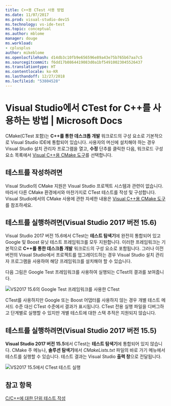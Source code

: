 ```yaml
---
title: C++용 CTest 사용 방법
ms.date: 11/07/2017
ms.prod: visual-studio-dev15
ms.technology: vs-ide-test
ms.topic: conceptual
ms.author: mblome
manager: douge
ms.workload:
- cplusplus
author: mikeblome
ms.openlocfilehash: d14db3c10fb9e656596e89a43e75b765b67aa7c5
ms.sourcegitcommit: f6dd17b0864419083d0a1bf54910023045526437
ms.translationtype: HT
ms.contentlocale: ko-KR
ms.lasthandoff: 12/27/2018
ms.locfileid: "53804528"
---
```

# <a name="how-to-use-ctest-for-c-in-visual-studio"></a>Visual Studio에서 CTest for C++를 사용하는 방법 | Microsoft Docs

CMake(CTest 포함)는 **C++를 통한 데스크톱 개발** 워크로드의 구성 요소로 기본적으로 Visual Studio IDE에 통합되어 있습니다. 사용자의 머신에 설치해야 하는 경우 Visual Studio 설치 관리자 프로그램을 열고, **수정** 단추를 클릭한 다음, 워크로드 구성 요소 목록에서 [Visual C++용 CMake 도구](/cpp/ide/cmake-tools-for-visual-cpp)를 선택합니다.

## <a name="to-write-tests"></a>테스트를 작성하려면

Visual Studio의 CMake 지원은 Visual Studio 프로젝트 시스템과 관련이 없습니다. 따라서 다른 CMake 환경에서와 마찬가지로 CTest 테스트를 작성 및 구성합니다. Visual Studio에서의 CMake 사용에 관한 자세한 내용은 [Visual C++용 CMake 도구](/cpp/ide/cmake-tools-for-visual-cpp)를 참조하세요.

## <a name="to-run-tests-visual-studio-2017-version-156"></a>테스트를 실행하려면(Visual Studio 2017 버전 15.6)

Visual Studio 2017 버전 15.6에서 CTest는 **테스트 탐색기**에 완전히 통합되어 있고 Google 및 Boost 유닛 테스트 프레임워크를 모두 지원합니다. 이러한 프레임워크는 기본적으로 **C++를 통한 데스크톱 개발** 워크로드의 구성 요소로 포함됩니다. 그러나 이전 버전의 Visual Studio에서 프로젝트를 업그레이드하는 경우 Visual Studio 설치 관리자 프로그램을 사용하여 해당 프레임워크를 설치해야 할 수 있습니다.

다음 그림은 Google Test 프레임워크를 사용하여 실행되는 CTest의 결과를 보여줍니다.

![VS2017 15.6의 Google Test 프레임워크를 사용한 CTest](media/ctest-test-explorer.png)

CTest를 사용하지만 Google 또는 Boost 어댑터를 사용하지 않는 경우 개별 테스트 메서드 수준 대신 CTest 수준에서 결과가 표시됩니다. CTest 전용 실행 파일을 디버그하고 단계별로 실행할 수 있지만 개별 테스트에 대한 스택 추적은 지원되지 않습니다.

## <a name="to-run-tests-visual-studio-2017-version-155"></a>테스트를 실행하려면(Visual Studio 2017 버전 15.5)

**Visual Studio 2017 버전 15.5**에서 CTest는 **테스트 탐색기**에 통합되어 있지 않습니다. CMake 주 메뉴나, **솔루션 탐색기**에서 *CMakeLists.txt* 파일의 바로 가기 메뉴에서 테스트를 실행할 수 있습니다. 테스트 결과는 Visual Studio **출력 창**으로 전달됩니다.

![VS2017 15.5에서 CTest 테스트 실행](media/cpp-cmake-run-tests.png)

## <a name="see-also"></a>참고 항목

[C/C++에 대한 단위 테스트 작성](writing-unit-tests-for-c-cpp.md)